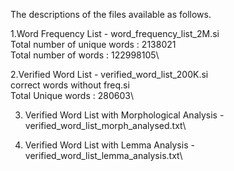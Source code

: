 The descriptions of the files available as follows. 

1.Word Frequency List - word_frequency_list_2M.si\
  Total number of unique words : 2138021\
  Total number of words : 122998105\

2.Verified Word List  - verified_word_list_200K.si \
  correct words without freq.si\
  Total Unique words : 280603\

3. Verified Word List with Morphological Analysis - verified_word_list_morph_analysed.txt\

4. Verified Word List with Lemma Analysis - verified_word_list_lemma_analysis.txt\
